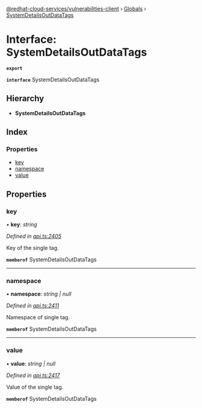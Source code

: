 [@redhat-cloud-services/vulnerabilities-client](../README.md) › [Globals](../globals.md) › [SystemDetailsOutDataTags](systemdetailsoutdatatags.md)

# Interface: SystemDetailsOutDataTags

**`export`** 

**`interface`** SystemDetailsOutDataTags

## Hierarchy

* **SystemDetailsOutDataTags**

## Index

### Properties

* [key](systemdetailsoutdatatags.md#key)
* [namespace](systemdetailsoutdatatags.md#namespace)
* [value](systemdetailsoutdatatags.md#value)

## Properties

###  key

• **key**: *string*

*Defined in [api.ts:2405](https://github.com/RedHatInsights/javascript-clients.gi/blob/master/packages/vulnerabilities/api.ts#L2405)*

Key of the single tag.

**`memberof`** SystemDetailsOutDataTags

___

###  namespace

• **namespace**: *string | null*

*Defined in [api.ts:2411](https://github.com/RedHatInsights/javascript-clients.gi/blob/master/packages/vulnerabilities/api.ts#L2411)*

Namespace of single tag.

**`memberof`** SystemDetailsOutDataTags

___

###  value

• **value**: *string | null*

*Defined in [api.ts:2417](https://github.com/RedHatInsights/javascript-clients.gi/blob/master/packages/vulnerabilities/api.ts#L2417)*

Value of the single tag.

**`memberof`** SystemDetailsOutDataTags
